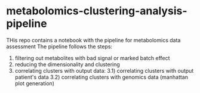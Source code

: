 # metabolomics-clustering-analysis-pipeline

THis repo contains a notebook with the pipeline for metabolomics data assessment
The pipeline follows the steps:
1) filtering out metabolites with bad signal or marked batch effect
2) reducing the dimensionality and clustering
3) correlating clusters with output data:
3.1)  correlating clusters with output patient's data
3.2)  correlating clusters with genomics data (manhattan plot generation)

